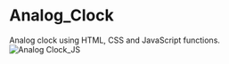 # Analog_Clock
Analog clock using HTML, CSS and JavaScript functions. 
![Analog Clock_JS](https://user-images.githubusercontent.com/116146046/209938704-7c675537-7760-4c5b-87d5-a39d37bafd76.png)
